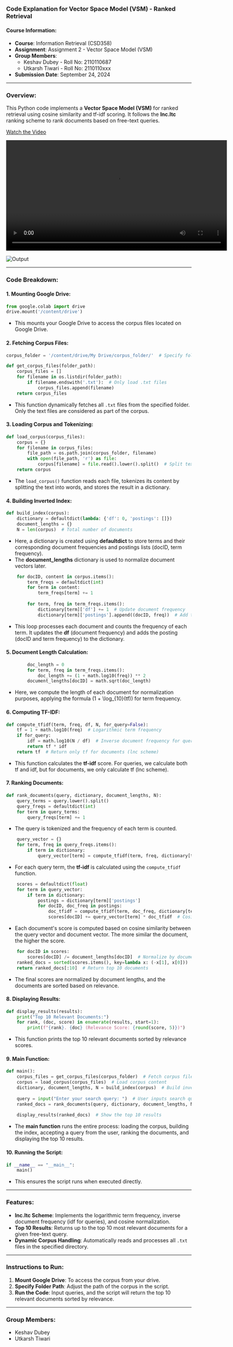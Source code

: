 ### Code Explanation for Vector Space Model (VSM) - Ranked Retrieval


#### **Course Information**:
- **Course**: Information Retrieval (CSD358)
- **Assignment**: Assignment 2 - Vector Space Model (VSM)
- **Group Members**:
  - Keshav Dubey - Roll No: 2110110687
  - Utkarsh Tiwari - Roll No: 2110110xxx
- **Submission Date**: September 24, 2024

---

### **Overview**:
This Python code implements a **Vector Space Model (VSM)** for ranked retrieval using cosine similarity and tf-idf scoring. It follows the **lnc.ltc** ranking scheme to rank documents based on free-text queries.

[Watch the Video](./Output%20Video.mp4)

<video width="600" controls>
  <source src="Output%20Video.mp4" type="video/mp4">
  Your browser does not support the video tag.
</video>


![Output](/Output%20Photo.png)

---

### **Code Breakdown**:

#### 1. **Mounting Google Drive**:
```python
from google.colab import drive
drive.mount('/content/drive')
```
- This mounts your Google Drive to access the corpus files located on Google Drive.

#### 2. **Fetching Corpus Files**:
```python
corpus_folder = '/content/drive/My Drive/corpus_folder/'  # Specify folder path

def get_corpus_files(folder_path):
    corpus_files = []
    for filename in os.listdir(folder_path):
        if filename.endswith('.txt'):  # Only load .txt files
            corpus_files.append(filename)
    return corpus_files
```
- This function dynamically fetches all `.txt` files from the specified folder. Only the text files are considered as part of the corpus.

#### 3. **Loading Corpus and Tokenizing**:
```python
def load_corpus(corpus_files):
    corpus = {}
    for filename in corpus_files:
        file_path = os.path.join(corpus_folder, filename)
        with open(file_path, 'r') as file:
            corpus[filename] = file.read().lower().split()  # Split text into words (tokens)
    return corpus
```
- The `load_corpus()` function reads each file, tokenizes its content by splitting the text into words, and stores the result in a dictionary.

#### 4. **Building Inverted Index**:
```python
def build_index(corpus):
    dictionary = defaultdict(lambda: {'df': 0, 'postings': []})
    document_lengths = {}
    N = len(corpus)  # Total number of documents
```
- Here, a dictionary is created using **defaultdict** to store terms and their corresponding document frequencies and postings lists (docID, term frequency).
- The **document_lengths** dictionary is used to normalize document vectors later.

```python
    for docID, content in corpus.items():
        term_freqs = defaultdict(int)
        for term in content:
            term_freqs[term] += 1
        
        for term, freq in term_freqs.items():
            dictionary[term]['df'] += 1  # Update document frequency
            dictionary[term]['postings'].append((docID, freq))  # Add to postings list
```
- This loop processes each document and counts the frequency of each term. It updates the **df** (document frequency) and adds the posting (docID and term frequency) to the dictionary.

#### 5. **Document Length Calculation**:
```python
        doc_length = 0
        for term, freq in term_freqs.items():
            doc_length += (1 + math.log10(freq)) ** 2
        document_lengths[docID] = math.sqrt(doc_length)
```
- Here, we compute the length of each document for normalization purposes, applying the formula \(1 + \log_{10}(tf)\) for term frequency.

#### 6. **Computing TF-IDF**:
```python
def compute_tfidf(term, freq, df, N, for_query=False):
    tf = 1 + math.log10(freq)  # Logarithmic term frequency
    if for_query:
        idf = math.log10(N / df)  # Inverse document frequency for queries
        return tf * idf
    return tf  # Return only tf for documents (lnc scheme)
```
- This function calculates the **tf-idf** score. For queries, we calculate both tf and idf, but for documents, we only calculate tf (lnc scheme).

#### 7. **Ranking Documents**:
```python
def rank_documents(query, dictionary, document_lengths, N):
    query_terms = query.lower().split()
    query_freqs = defaultdict(int)
    for term in query_terms:
        query_freqs[term] += 1
```
- The query is tokenized and the frequency of each term is counted.

```python
    query_vector = {}
    for term, freq in query_freqs.items():
        if term in dictionary:
            query_vector[term] = compute_tfidf(term, freq, dictionary[term]['df'], N, for_query=True)
```
- For each query term, the **tf-idf** is calculated using the `compute_tfidf` function.

```python
    scores = defaultdict(float)
    for term in query_vector:
        if term in dictionary:
            postings = dictionary[term]['postings']
            for docID, doc_freq in postings:
                doc_tfidf = compute_tfidf(term, doc_freq, dictionary[term]['df'], N, for_query=False)
                scores[docID] += query_vector[term] * doc_tfidf  # Cosine similarity calculation
```
- Each document's score is computed based on cosine similarity between the query vector and document vector. The more similar the document, the higher the score.

```python
    for docID in scores:
        scores[docID] /= document_lengths[docID]  # Normalize by document length
    ranked_docs = sorted(scores.items(), key=lambda x: (-x[1], x[0]))  # Sort by relevance
    return ranked_docs[:10]  # Return top 10 documents
```
- The final scores are normalized by document lengths, and the documents are sorted based on relevance.

#### 8. **Displaying Results**:
```python
def display_results(results):
    print("Top 10 Relevant Documents:")
    for rank, (doc, score) in enumerate(results, start=1):
        print(f"{rank}. {doc} (Relevance Score: {round(score, 5)})")
```
- This function prints the top 10 relevant documents sorted by relevance scores.

#### 9. **Main Function**:
```python
def main():
    corpus_files = get_corpus_files(corpus_folder)  # Fetch corpus files
    corpus = load_corpus(corpus_files)  # Load corpus content
    dictionary, document_lengths, N = build_index(corpus)  # Build inverted index
    
    query = input("Enter your search query: ")  # User inputs search query
    ranked_docs = rank_documents(query, dictionary, document_lengths, N)  # Rank documents
    
    display_results(ranked_docs)  # Show the top 10 results
```
- The **main function** runs the entire process: loading the corpus, building the index, accepting a query from the user, ranking the documents, and displaying the top 10 results.

#### 10. **Running the Script**:
```python
if __name__ == "__main__":
    main()
```
- This ensures the script runs when executed directly.

---

### **Features**:
- **lnc.ltc Scheme**: Implements the logarithmic term frequency, inverse document frequency (idf for queries), and cosine normalization.
- **Top 10 Results**: Returns up to the top 10 most relevant documents for a given free-text query.
- **Dynamic Corpus Handling**: Automatically reads and processes all `.txt` files in the specified directory.

---

### **Instructions to Run**:
1. **Mount Google Drive**: To access the corpus from your drive.
2. **Specify Folder Path**: Adjust the path of the corpus in the script.
3. **Run the Code**: Input queries, and the script will return the top 10 relevant documents sorted by relevance.

---

### **Group Members**:  
- Keshav Dubey  
- Utkarsh Tiwari

